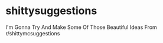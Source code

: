 # shittysuggestions
I'm Gonna Try And Make Some Of Those Beautiful Ideas From r/shittymcsuggestions
